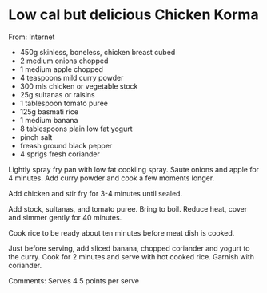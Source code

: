 # Low cal but delicious Chicken Korma
From: Internet

* 450g skinless, boneless, chicken breast cubed
* 2 medium onions chopped
* 1 medium apple chopped
* 4 teaspoons mild curry powder
* 300 mls chicken or vegetable stock
* 25g sultanas or raisins
* 1 tablespoon tomato puree
* 125g basmati rice
* 1 medium banana
* 8 tablespoons plain low fat yogurt
* pinch salt
* freash ground black pepper
* 4 sprigs fresh coriander

Lightly spray fry pan with low fat cookiing spray. Saute onions and apple for 4 minutes.  Add curry powder and cook a few moments longer.

Add chicken and stir fry for 3-4 minutes until sealed.

Add stock, sultanas, and tomato puree.  Bring to boil.  Reduce heat, cover and simmer gently for 40 minutes.

Cook rice to be ready about ten minutes before meat dish is cooked.

Just before serving, add sliced banana, chopped coriander and yogurt to the curry.  Cook for 2 minutes and serve with hot cooked rice.  Garnish with coriander.

Comments: Serves 4 
5 points per serve

